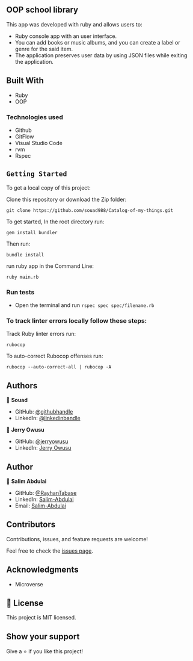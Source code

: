 ## OOP school library

This app was developed with ruby and allows users to:

- Ruby console app with an user interface.
- You can add books or music albums, and you can create a label or genre for the said item.
- The application preserves user data by using JSON files while exiting the application. 

## Built With

- Ruby
- OOP

### Technologies used

- Github
- GitFlow
- Visual Studio Code
- rvm
- Rspec

## `Getting Started`

To get a local copy of this project:

Clone this repository or download the Zip folder:
```
git clone https://github.com/souad988/Catalog-of-my-things.git
```

To get started, In the root directory run:
```
gem install bundler
```
Then run:
```
bundle install
```
run ruby app in the Command Line:
```
ruby main.rb
```

### Run tests

- Open the terminal and run `rspec spec spec/filename.rb`


### To track linter errors locally follow these steps:  

Track Ruby linter errors run:
```
rubocop
```
To auto-correct Rubocop offenses run:
```
rubocop --auto-correct-all | rubocop -A
```

## Authors

👤 **Souad**

- GitHub: [@githubhandle](https://github.com/souad988)  
- LinkedIn: [@linkedinbandle](https://www.linkedin.com/in/souad-el-mansouri/) 

👤 **Jerry Owusu**

- GitHub: [@jerryowusu](https://github.com/jerryowusu)
- LinkedIn: [Jerry Owusu](https://www.linkedin.com/in/jerry-owusu/)

## Author

👤 **Salim Abdulai**

- GitHub: [@RayhanTabase](https://github.com/RayhanTabase)
- LinkedIn: [Salim-Abdulai](https://linkedin.com/in/salimabdulai)
- Email: [Salim-Abdulai](salimabdulai2@yahoo.com)

## Contributors

Contributions, issues, and feature requests are welcome!

Feel free to check the [issues page](https://github.com/souad988/Catalog-of-my-things/issues).


## Acknowledgments

- Microverse

## 📝 License

This project is MIT licensed.

## Show your support

Give a ⭐️ if you like this project!